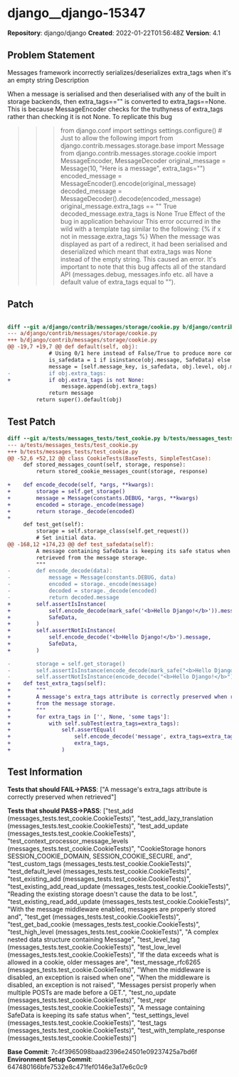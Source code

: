 # django__django-15347

**Repository**: django/django
**Created**: 2022-01-22T01:56:48Z
**Version**: 4.1

## Problem Statement

Messages framework incorrectly serializes/deserializes extra_tags when it's an empty string
Description
	
When a message is serialised and then deserialised with any of the built in storage backends, then extra_tags=="" is converted to extra_tags==None. This is because MessageEncoder checks for the truthyness of extra_tags rather than checking it is not None.
To replicate this bug
>>> from django.conf import settings
>>> settings.configure() # Just to allow the following import
>>> from django.contrib.messages.storage.base import Message
>>> from django.contrib.messages.storage.cookie import MessageEncoder, MessageDecoder
>>> original_message = Message(10, "Here is a message", extra_tags="")
>>> encoded_message = MessageEncoder().encode(original_message)
>>> decoded_message = MessageDecoder().decode(encoded_message)
>>> original_message.extra_tags == ""
True
>>> decoded_message.extra_tags is None
True
Effect of the bug in application behaviour
This error occurred in the wild with a template tag similar to the following:
{% if x not in message.extra_tags %}
When the message was displayed as part of a redirect, it had been serialised and deserialized which meant that extra_tags was None instead of the empty string. This caused an error.
It's important to note that this bug affects all of the standard API (messages.debug, messages.info etc. all have a default value of extra_tags equal to "").


## Patch

```diff

diff --git a/django/contrib/messages/storage/cookie.py b/django/contrib/messages/storage/cookie.py
--- a/django/contrib/messages/storage/cookie.py
+++ b/django/contrib/messages/storage/cookie.py
@@ -19,7 +19,7 @@ def default(self, obj):
             # Using 0/1 here instead of False/True to produce more compact json
             is_safedata = 1 if isinstance(obj.message, SafeData) else 0
             message = [self.message_key, is_safedata, obj.level, obj.message]
-            if obj.extra_tags:
+            if obj.extra_tags is not None:
                 message.append(obj.extra_tags)
             return message
         return super().default(obj)


```

## Test Patch

```diff
diff --git a/tests/messages_tests/test_cookie.py b/tests/messages_tests/test_cookie.py
--- a/tests/messages_tests/test_cookie.py
+++ b/tests/messages_tests/test_cookie.py
@@ -52,6 +52,12 @@ class CookieTests(BaseTests, SimpleTestCase):
     def stored_messages_count(self, storage, response):
         return stored_cookie_messages_count(storage, response)
 
+    def encode_decode(self, *args, **kwargs):
+        storage = self.get_storage()
+        message = Message(constants.DEBUG, *args, **kwargs)
+        encoded = storage._encode(message)
+        return storage._decode(encoded)
+
     def test_get(self):
         storage = self.storage_class(self.get_request())
         # Set initial data.
@@ -168,12 +174,23 @@ def test_safedata(self):
         A message containing SafeData is keeping its safe status when
         retrieved from the message storage.
         """
-        def encode_decode(data):
-            message = Message(constants.DEBUG, data)
-            encoded = storage._encode(message)
-            decoded = storage._decode(encoded)
-            return decoded.message
+        self.assertIsInstance(
+            self.encode_decode(mark_safe('<b>Hello Django!</b>')).message,
+            SafeData,
+        )
+        self.assertNotIsInstance(
+            self.encode_decode('<b>Hello Django!</b>').message,
+            SafeData,
+        )
 
-        storage = self.get_storage()
-        self.assertIsInstance(encode_decode(mark_safe("<b>Hello Django!</b>")), SafeData)
-        self.assertNotIsInstance(encode_decode("<b>Hello Django!</b>"), SafeData)
+    def test_extra_tags(self):
+        """
+        A message's extra_tags attribute is correctly preserved when retrieved
+        from the message storage.
+        """
+        for extra_tags in ['', None, 'some tags']:
+            with self.subTest(extra_tags=extra_tags):
+                self.assertEqual(
+                    self.encode_decode('message', extra_tags=extra_tags).extra_tags,
+                    extra_tags,
+                )

```

## Test Information

**Tests that should FAIL→PASS**: ["A message's extra_tags attribute is correctly preserved when retrieved"]

**Tests that should PASS→PASS**: ["test_add (messages_tests.test_cookie.CookieTests)", "test_add_lazy_translation (messages_tests.test_cookie.CookieTests)", "test_add_update (messages_tests.test_cookie.CookieTests)", "test_context_processor_message_levels (messages_tests.test_cookie.CookieTests)", "CookieStorage honors SESSION_COOKIE_DOMAIN, SESSION_COOKIE_SECURE, and", "test_custom_tags (messages_tests.test_cookie.CookieTests)", "test_default_level (messages_tests.test_cookie.CookieTests)", "test_existing_add (messages_tests.test_cookie.CookieTests)", "test_existing_add_read_update (messages_tests.test_cookie.CookieTests)", "Reading the existing storage doesn't cause the data to be lost.", "test_existing_read_add_update (messages_tests.test_cookie.CookieTests)", "With the message middleware enabled, messages are properly stored and", "test_get (messages_tests.test_cookie.CookieTests)", "test_get_bad_cookie (messages_tests.test_cookie.CookieTests)", "test_high_level (messages_tests.test_cookie.CookieTests)", "A complex nested data structure containing Message", "test_level_tag (messages_tests.test_cookie.CookieTests)", "test_low_level (messages_tests.test_cookie.CookieTests)", "If the data exceeds what is allowed in a cookie, older messages are", "test_message_rfc6265 (messages_tests.test_cookie.CookieTests)", "When the middleware is disabled, an exception is raised when one", "When the middleware is disabled, an exception is not raised", "Messages persist properly when multiple POSTs are made before a GET.", "test_no_update (messages_tests.test_cookie.CookieTests)", "test_repr (messages_tests.test_cookie.CookieTests)", "A message containing SafeData is keeping its safe status when", "test_settings_level (messages_tests.test_cookie.CookieTests)", "test_tags (messages_tests.test_cookie.CookieTests)", "test_with_template_response (messages_tests.test_cookie.CookieTests)"]

**Base Commit**: 7c4f3965098baad2396e24501e09237425a7bd6f
**Environment Setup Commit**: 647480166bfe7532e8c471fef0146e3a17e6c0c9
